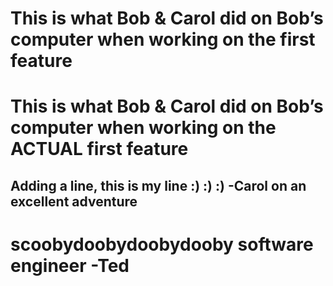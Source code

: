 # This is what Bob & Carol did on Bob’s computer when working on the first feature
# This is what Bob & Carol did on Bob’s computer when working on the ACTUAL first feature
## Adding a line, this is my line :) :) :) -Carol on an excellent adventure 
# scoobydoobydoobydooby software engineer -Ted